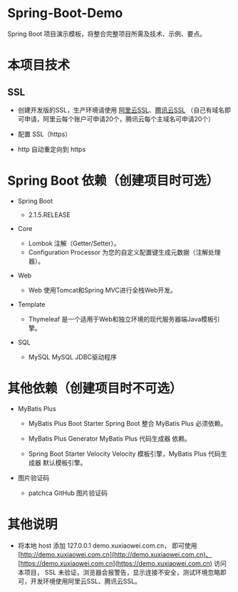 # Spring-Boot-Demo
Spring Boot 项目演示模板，将整合完整项目所需及技术、示例、要点。

# 本项目技术

## SSL

- 创建开发版的SSL，生产环境请使用 [阿里云SSL](https://www.aliyun.com/product/cas)、[腾讯云SSL](https://cloud.tencent.com/product/ssl)
    （自己有域名即可申请，阿里云每个账户可申请20个，腾讯云每个主域名可申请20个）
    
- 配置 SSL（https） 

- http 自动重定向到 https

# Spring Boot 依赖（创建项目时可选）

- Spring Boot
    - 2.1.5.RELEASE

- Core
    - Lombok                    注解（Getter/Setter）。
    - Configuration Processor   为您的自定义配置键生成元数据（注解处理器）。

- Web
    - Web                       使用Tomcat和Spring MVC进行全栈Web开发。

- Template
	- Thymeleaf                 是一个适用于Web和独立环境的现代服务器端Java模板引擎。

- SQL
    - MySQL                     MySQL JDBC驱动程序
    
# 其他依赖（创建项目时不可选）

- MyBatis Plus

    - MyBatis Plus Boot Starter         Spring Boot 整合 MyBatis Plus 必须依赖。
    
    - MyBatis Plus Generator            MyBatis Plus 代码生成器 依赖。
    
    - Spring Boot Starter Velocity      Velocity 模板引擎，MyBatis Plus 代码生成器 默认模板引擎。

- 图片验证码
    
    - patchca                           GitHub 图片验证码
    
# 其他说明

- 将本地 host 添加 127.0.0.1 demo.xuxiaowei.com.cn，
    即可使用 [http://demo.xuxiaowei.com.cn](http://demo.xuxiaowei.com.cn)、[https://demo.xuxiaowei.com.cn](https://demo.xuxiaowei.com.cn) 访问本项目，
    SSL 未验证，浏览器会报警告，显示连接不安全，测试环境忽略即可，开发环境使用阿里云SSL、腾讯云SSL。